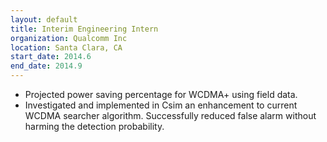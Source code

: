 ```yaml
---
layout: default
title: Interim Engineering Intern
organization: Qualcomm Inc
location: Santa Clara, CA
start_date: 2014.6
end_date: 2014.9
---
```

<ul>
<li> Projected power saving percentage for WCDMA+ using field data.</li>
<li> Investigated and implemented in Csim an enhancement to current WCDMA searcher algorithm. Successfully reduced false alarm without harming the detection probability. </li>
</ul>
